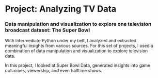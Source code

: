 # Project: Analyzing TV Data
### Data manipulation and visualization to explore one television broadcast dataset: The Super Bowl

With Intermediate Python under my belt, I analyzed and extracted meaningful insights from various sources.
For this set of projects, I used a combination of data manipulation and visualization to explore television data.

In this project, I looked at Super Bowl Data, generated insights into game outcomes, viewership, and even halftime shows.
